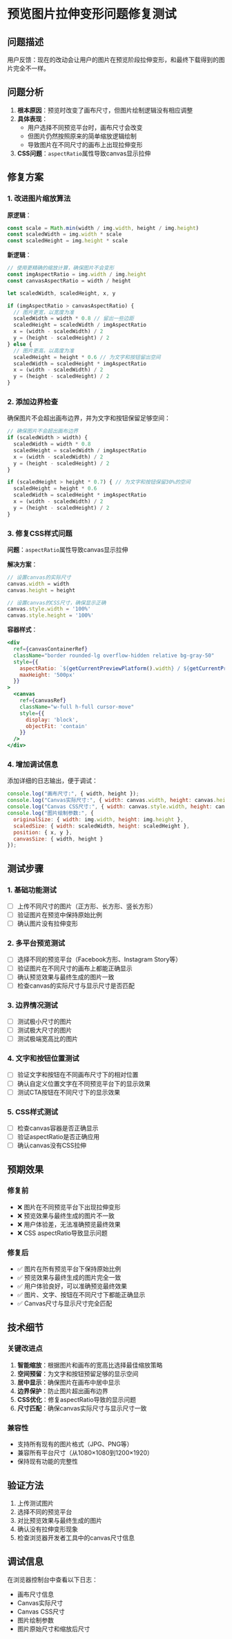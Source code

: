 # 预览图片拉伸变形问题修复测试

## 问题描述
用户反馈：现在的改动会让用户的图片在预览阶段拉伸变形，和最终下载得到的图片完全不一样。

## 问题分析
1. **根本原因**：预览时改变了画布尺寸，但图片绘制逻辑没有相应调整
2. **具体表现**：
   - 用户选择不同预览平台时，画布尺寸会改变
   - 但图片仍然按照原来的简单缩放逻辑绘制
   - 导致图片在不同尺寸的画布上出现拉伸变形
3. **CSS问题**：`aspectRatio`属性导致canvas显示拉伸

## 修复方案

### 1. 改进图片缩放算法
**原逻辑**：
```javascript
const scale = Math.min(width / img.width, height / img.height)
const scaledWidth = img.width * scale
const scaledHeight = img.height * scale
```

**新逻辑**：
```javascript
// 使用更精确的缩放计算，确保图片不会变形
const imgAspectRatio = img.width / img.height
const canvasAspectRatio = width / height

let scaledWidth, scaledHeight, x, y

if (imgAspectRatio > canvasAspectRatio) {
  // 图片更宽，以宽度为准
  scaledWidth = width * 0.8 // 留出一些边距
  scaledHeight = scaledWidth / imgAspectRatio
  x = (width - scaledWidth) / 2
  y = (height - scaledHeight) / 2
} else {
  // 图片更高，以高度为准
  scaledHeight = height * 0.6 // 为文字和按钮留出空间
  scaledWidth = scaledHeight * imgAspectRatio
  x = (width - scaledWidth) / 2
  y = (height - scaledHeight) / 2
}
```

### 2. 添加边界检查
确保图片不会超出画布边界，并为文字和按钮保留足够空间：
```javascript
// 确保图片不会超出画布边界
if (scaledWidth > width) {
  scaledWidth = width * 0.8
  scaledHeight = scaledWidth / imgAspectRatio
  x = (width - scaledWidth) / 2
  y = (height - scaledHeight) / 2
}

if (scaledHeight > height * 0.7) { // 为文字和按钮保留30%的空间
  scaledHeight = height * 0.6
  scaledWidth = scaledHeight * imgAspectRatio
  x = (width - scaledWidth) / 2
  y = (height - scaledHeight) / 2
}
```

### 3. 修复CSS样式问题
**问题**：`aspectRatio`属性导致canvas显示拉伸

**解决方案**：
```javascript
// 设置canvas的实际尺寸
canvas.width = width
canvas.height = height

// 设置canvas的CSS尺寸，确保显示正确
canvas.style.width = '100%'
canvas.style.height = '100%'
```

**容器样式**：
```jsx
<div 
  ref={canvasContainerRef}
  className="border rounded-lg overflow-hidden relative bg-gray-50"
  style={{
    aspectRatio: `${getCurrentPreviewPlatform().width} / ${getCurrentPreviewPlatform().height}`,
    maxHeight: '500px'
  }}
>
  <canvas
    ref={canvasRef}
    className="w-full h-full cursor-move"
    style={{ 
      display: 'block',
      objectFit: 'contain'
    }}
  />
</div>
```

### 4. 增加调试信息
添加详细的日志输出，便于调试：
```javascript
console.log("画布尺寸:", { width, height });
console.log("Canvas实际尺寸:", { width: canvas.width, height: canvas.height });
console.log("Canvas CSS尺寸:", { width: canvas.style.width, height: canvas.style.height });
console.log("图片绘制参数:", {
  originalSize: { width: img.width, height: img.height },
  scaledSize: { width: scaledWidth, height: scaledHeight },
  position: { x, y },
  canvasSize: { width, height }
});
```

## 测试步骤

### 1. 基础功能测试
- [ ] 上传不同尺寸的图片（正方形、长方形、竖长方形）
- [ ] 验证图片在预览中保持原始比例
- [ ] 确认图片没有拉伸变形

### 2. 多平台预览测试
- [ ] 选择不同的预览平台（Facebook方形、Instagram Story等）
- [ ] 验证图片在不同尺寸的画布上都能正确显示
- [ ] 确认预览效果与最终生成的图片一致
- [ ] 检查canvas的实际尺寸与显示尺寸是否匹配

### 3. 边界情况测试
- [ ] 测试极小尺寸的图片
- [ ] 测试极大尺寸的图片
- [ ] 测试极端宽高比的图片

### 4. 文字和按钮位置测试
- [ ] 验证文字和按钮在不同画布尺寸下的相对位置
- [ ] 确认自定义位置文字在不同预览平台下的显示效果
- [ ] 测试CTA按钮在不同尺寸下的显示效果

### 5. CSS样式测试
- [ ] 检查canvas容器是否正确显示
- [ ] 验证aspectRatio是否正确应用
- [ ] 确认canvas没有CSS拉伸

## 预期效果

### 修复前
- ❌ 图片在不同预览平台下出现拉伸变形
- ❌ 预览效果与最终生成的图片不一致
- ❌ 用户体验差，无法准确预览最终效果
- ❌ CSS aspectRatio导致显示问题

### 修复后
- ✅ 图片在所有预览平台下保持原始比例
- ✅ 预览效果与最终生成的图片完全一致
- ✅ 用户体验良好，可以准确预览最终效果
- ✅ 图片、文字、按钮在不同尺寸下都能正确显示
- ✅ Canvas尺寸与显示尺寸完全匹配

## 技术细节

### 关键改进点
1. **智能缩放**：根据图片和画布的宽高比选择最佳缩放策略
2. **空间预留**：为文字和按钮预留足够的显示空间
3. **居中显示**：确保图片在画布中居中显示
4. **边界保护**：防止图片超出画布边界
5. **CSS优化**：修复aspectRatio导致的显示问题
6. **尺寸匹配**：确保canvas实际尺寸与显示尺寸一致

### 兼容性
- 支持所有现有的图片格式（JPG、PNG等）
- 兼容所有平台尺寸（从1080×1080到1200×1920）
- 保持现有功能的完整性

## 验证方法
1. 上传测试图片
2. 选择不同的预览平台
3. 对比预览效果与最终生成的图片
4. 确认没有拉伸变形现象
5. 检查浏览器开发者工具中的canvas尺寸信息

## 调试信息
在浏览器控制台中查看以下日志：
- 画布尺寸信息
- Canvas实际尺寸
- Canvas CSS尺寸
- 图片绘制参数
- 图片原始尺寸和缩放后尺寸 